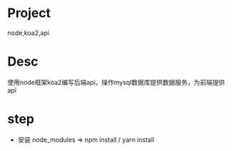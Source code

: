 # Project
node,koa2,api
# Desc
使用node框架koa2编写后端api，操作mysql数据库提供数据服务，为前端提供api
# step
  * 安装 node_modules => npm install / yarn install